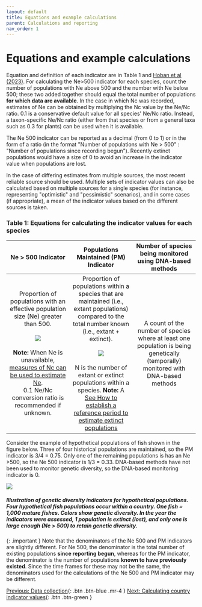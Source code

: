 ```yaml
---
layout: default
title: Equations and example calculations
parent: Calculations and reporting
nav_order: 1
---
```


# Equations and example calculations 

Equation and definition of each indicator are in Table 1 and [Hoban et al (2023)](https://conbio.onlinelibrary.wiley.com/doi/10.1111/conl.12953). For calculating the Ne>500 indicator for each species, count the number of populations with Ne above 500 and the number with Ne below 500; these two added together should equal the total number of populations **for which data are available**. In the case in which Nc was recorded, estimates of Ne can be obtained by multiplying the Nc value by the Ne/Nc ratio. 0.1 is a conservative default value for all species' Ne/Nc ratio. Instead, a taxon-specific Ne/Nc ratio (either from that species or from a general taxa such as 0.3 for plants) can be used when it is available. 

The Ne 500 indicator can be reported as a decimal (from 0 to 1) or in the form of a ratio (in the format "Number of populations with Ne > 500" : "Number of populations since recording begun"). Recently extinct populations would have a size of 0 to avoid an increase in the indicator value when populations are lost.

In the case of differing estimates from multiple sources, the most recent reliable source should be used. Multiple sets of indicator values can also be calculated based on multiple sources for a single species (for instance, representing "optimistic" and "pessimistic" scenarios), and in some cases (if appropriate), a mean of the indicator values based on the different sources is taken.

### Table 1: Equations for calculating the indicator values for each species

<style>
table th:first-of-type {
    width: 33%;
}
table th:nth-of-type(2) {
    width: 33%;
}
table th:nth-of-type(3) {
    width: 33%;
}
</style>

|                                                                                                                                 Ne > 500 Indicator                                                                                                                               |                                                                                                                                                   Populations Maintained (PM) Indicator                                                                                                                                                   |                                     Number of species being monitored using DNA-based methods                                     |
|:---------------------------------------------------------------------------------------------------------------------------------------------------------------------------------------------------------------------------------------------------------------------------------:|:-----------------------------------------------------------------------------------------------------------------------------------------------------------------------------------------------------------------------------------------------------------------------------------------------------------------------------------------:|:---------------------------------------------------------------------------------------------------------------------------------:|
| Proportion of populations with an effective population size (Ne) greater than 500. <br><br>![](equation_Ne500ind.png)<br><br> **Note:** When Ne is unavailable, [measures of Nc can be used to estimate Ne](https://ccgenetics.github.io/guidelines-genetic-diversity-indicators/docs/3_Howto_guides_examples/Populations_sizes.html).<br>0.1 Ne/Nc conversion ratio is recommended if unknown. | Proportion of populations within a species that are maintained (i.e., extant populations) compared to the total number known (i.e., extant + extinct).<br><br> ![](equation_PMind.png) <br><br> N is the number of extant or extinct populations within a species. **Note:**  A [See How to establish a reference period to estimate extinct populations](https://ccgenetics.github.io/guidelines-genetic-diversity-indicators/docs/3_Howto_guides_examples/Reference_period.html) | A count of the number of species where at least one population is being genetically (temporally) monitored with DNA-based methods |

Consider the example of hypothetical populations of fish shown in the figure below. Three of four historical populations are maintained, so the PM indicator is 3/4 = 0.75. Only one of the remaining populations is has an Ne >500, so the Ne 500 indicator is 1/3 = 0.33. DNA-based methods have not been used to monitor genetic diversity, so the DNA-based monitoring indicator is 0.

![](../../docs/New_Fish_Fig.png)
##### **Illustration of genetic diversity indicators for hypothetical populations**. Four hypothetical fish populations occur within a country. One fish = 1,000 mature fishes. Colors show genetic diversity. In the year the indicators were assessed, 1 population is extinct (lost), and only one is large enough (Ne > 500) to retain genetic diversity.


{: .important }
Note that the denominators of the Ne 500 and PM indicators are slightly different. For Ne 500, the denominator is the total number of existing populations **since reporting begun**, whereas for the PM indicator, the denominator is the number of populations **known to have previously existed**. Since the time frames for these may not be the same, the denominators used for the calculations of the Ne 500 and PM indicator may be different.

[Previous: Data collection](https://ccgenetics.github.io/guidelines-genetic-diversity-indicators/docs/5_Data_collection/Data_collection.html#data-collection){: .btn .btn-blue .mr-4 }
[Next: Calculating country indicator values](https://ccgenetics.github.io/guidelines-genetic-diversity-indicators/docs/6_Calculations_and_reporting/Country_ind_values.html#calculating-country-indicator-values){: .btn .btn-green }
